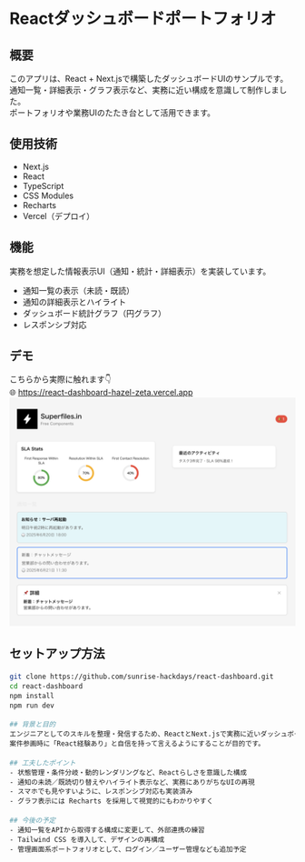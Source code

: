 # Reactダッシュボードポートフォリオ

## 概要
このアプリは、React + Next.jsで構築したダッシュボードUIのサンプルです。  
通知一覧・詳細表示・グラフ表示など、実務に近い構成を意識して制作しました。  
ポートフォリオや業務UIのたたき台として活用できます。

## 使用技術
- Next.js
- React
- TypeScript
- CSS Modules
- Recharts
- Vercel（デプロイ）

## 機能
実務を想定した情報表示UI（通知・統計・詳細表示）を実装しています。

- 通知一覧の表示（未読・既読）
- 通知の詳細表示とハイライト
- ダッシュボード統計グラフ（円グラフ）
- レスポンシブ対応

## デモ
こちらから実際に触れます👇  
🌐 https://react-dashboard-hazel-zeta.vercel.app
![UIイメージ](./public/screenshot.png)

## セットアップ方法
```bash
git clone https://github.com/sunrise-hackdays/react-dashboard.git  
cd react-dashboard  
npm install  
npm run dev

## 背景と目的
エンジニアとしてのスキルを整理・発信するため、ReactとNext.jsで実務に近いダッシュボードUIを制作。
案件参画時に「React経験あり」と自信を持って言えるようにすることが目的です。

## 工夫したポイント
- 状態管理・条件分岐・動的レンダリングなど、Reactらしさを意識した構成
- 通知の未読／既読切り替えやハイライト表示など、実務にありがちなUIの再現
- スマホでも見やすいように、レスポンシブ対応も実装済み
- グラフ表示には Recharts を採用して視覚的にもわかりやすく

## 今後の予定
- 通知一覧をAPIから取得する構成に変更して、外部連携の練習
- Tailwind CSS を導入して、デザインの再構成
- 管理画面系ポートフォリオとして、ログイン／ユーザー管理なども追加予定